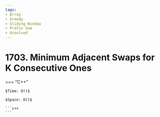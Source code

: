 ```yaml
---
tags:
- Array
- Greedy
- Sliding Window
- Prefix Sum
- Unsolved
---
```



# 1703. Minimum Adjacent Swaps for K Consecutive Ones

=== "C++"

    $Time: O()$

    $Space: O()$

    ```c++
    ```